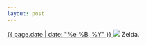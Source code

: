 ```yaml
---
layout: post
---
```


<p>
  <a href="/359">
    <time>{{ page.date | date: "%e %B, %Y" }}</time>
  </a>
  <a href="/359"><img src="{{ site.assets_url }}/359.jpg"/></a>
  <span>Zelda.</span>
</p>
